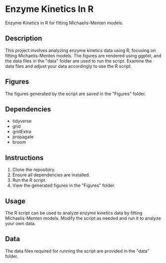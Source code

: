 # Enzyme Kinetics In R

Enzyme Kinetics in R for fitting Michaelis-Menten models.

## Description

This project involves analyzing enzyme kinetics data using R, focusing on fitting Michaelis-Menten models. The figures are rendered using ggplot, and the data files in the "data" folder are used to run the script. Examine the data files and adjust your data accordingly to use the R script. 

## Figures

The figures generated by the script are saved in the "Figures" folder.

## Dependencies

- tidyverse
- grid
- gridExtra
- propagate
- broom

## Instructions

1. Clone the repository.
2. Ensure all dependencies are installed.
3. Run the R script.
4. View the generated figures in the "Figures" folder.

## Usage

The R script can be used to analyze enzyme kinetics data by fitting Michaelis-Menten models. Modify the script as needed and run it to analyze your own data.

## Data

The data files required for running the script are provided in the "data" folder.
